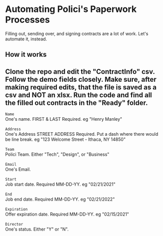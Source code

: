 # Automating Polici's Paperwork Processes
Filling out, sending over, and signing contracts are a lot of work. Let's automate it, instead.

## How it works
Clone the repo and edit the "ContractInfo" csv. Follow the demo fields closely. Make sure, after making required edits, that the file is saved as a csv and NOT an xlsx. Run the code and find all the filled out contracts in the "Ready" folder. 
---


```Name```<br/>
One's name. FIRST & LAST Required. eg "Henry Manley"
<br/><br/>
```Address```<br/>
One's Address STREET ADDRESS Required. Put a dash where there would be line break. eg "123 Welcome Street - Ithaca, NY 14850"
<br/><br/>
```Team```<br/>
Polici Team. Either "Tech", "Design", or "Business"
<br/><br/>
```Email```<br/>
One's Email.
<br/><br/>
```Start```<br/>
Job start date. Required MM-DD-YY. eg "02/21/2021"
<br/><br/>
```End```<br/>
Job end date. Required MM-DD-YY. eg "02/21/2022"
<br/><br/>
```Expiration```<br/>
Offer expiration date. Required MM-DD-YY. eg "02/15/2021"
<br/><br/>
```Director``` <br/>
One's status. Either "Y" or "N".
